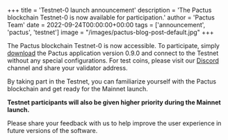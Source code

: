 +++
title = 'Testnet-0 launch announcement'
description = 'The Pactus blockchain Testnet-0 is now available for participation.'
author = 'Pactus Team'
date = 2022-09-24T00:00:00+00:00
tags = ['announcement', 'pactus', 'testnet']
image = "/images/pactus-blog-post-default.jpg"
+++

The Pactus blockchain Testnet-0 is now accessible.
To participate, simply [download](/download) the Pactus application version 0.9.0 and
connect to the Testnet without any special configurations.
For test coins, please visit our [Discord](https://discord.gg/H5vZkNnXCu) channel and share your validator address.

By taking part in the Testnet, you can familiarize yourself with the Pactus blockchain and
get ready for the Mainnet launch.

**Testnet participants will also be given higher priority during the Mainnet launch.**

Please share your feedback with us to help improve the user experience in future versions of the software.
